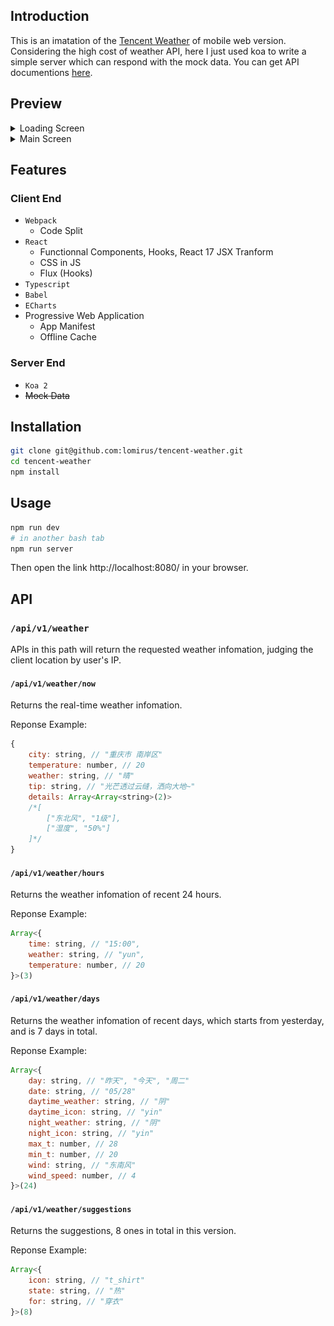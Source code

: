 ## Introduction

This is an imatation of the [Tencent Weather](https://xw.tianqi.qq.com/) of mobile web version. Considering the high cost of weather API, here I just used koa to write a simple server which can respond with the mock data. You can get API documentions [here](#API).

## Preview

<details>
    <summary>Loading Screen</summary>
    <img alt="Loading Screen" src="docs/loading.jpg">
</details>

<details>
    <summary>Main Screen</summary>
    <img alt="Main Screen" src="docs/main.png">
</details>

## Features

### Client End

- `Webpack`
	- Code Split
- `React`
	- Functionnal Components, Hooks, React 17 JSX Tranform
	- CSS in JS
	- Flux (Hooks)
- `Typescript`
- `Babel`
- `ECharts`
- Progressive Web Application
    - App Manifest
    - Offline Cache

### Server End

- `Koa 2`
- ~~Mock Data~~

## Installation

```bash
git clone git@github.com:lomirus/tencent-weather.git
cd tencent-weather
npm install
```

## Usage

```bash
npm run dev
# in another bash tab
npm run server
```

Then open the link http://localhost:8080/ in your browser.

## API

### `/api/v1/weather`

APIs in this path will return the requested weather infomation, judging the client location by user's IP.

#### `/api/v1/weather/now`

Returns the real-time weather infomation.

Reponse Example:
```js
{
    city: string, // "重庆市 南岸区"
    temperature: number, // 20
    weather: string, // "晴"
    tip: string, // "光芒透过云缝，洒向大地~"
    details: Array<Array<string>(2)>
    /*[
        ["东北风", "1级"],
        ["湿度", "50%"]
    ]*/
}
```

#### `/api/v1/weather/hours`

Returns the weather infomation of recent 24 hours.

Reponse Example:
```js
Array<{
    time: string, // "15:00",
    weather: string, // "yun",
    temperature: number, // 20
}>(3)
```

#### `/api/v1/weather/days`

Returns the weather infomation of recent days, which starts from yesterday, and is 7 days in total.

Reponse Example:
```js
Array<{
    day: string, // "昨天", "今天", "周二"
    date: string, // "05/28"
    daytime_weather: string, // "阴"
    daytime_icon: string, // "yin"
    night_weather: string, // "阴"
    night_icon: string, // "yin"
    max_t: number, // 28
    min_t: number, // 20
    wind: string, // "东南风"
    wind_speed: number, // 4
}>(24)
```

#### `/api/v1/weather/suggestions`

Returns the suggestions, 8 ones in total in this version.

Reponse Example:
```js
Array<{
    icon: string, // "t_shirt"
    state: string, // "热"
    for: string, // "穿衣"
}>(8)
```


